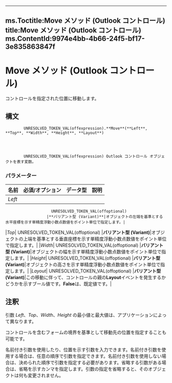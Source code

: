 

---
ms.Toctitle:Move メソッド (Outlook コントロール)
title:Move メソッド (Outlook コントロール)
ms.ContentId:9974e4bb-4b66-24f5-bf17-3e835863847f
---
# Move メソッド (Outlook コントロール)




コントロールを指定された位置に移動します。

## 構文

            UNRESOLVED_TOKEN_VAL(offexpression).**Move**(**Left**, **Top**, **Width**, **Height**, **Layout**)




            UNRESOLVED_TOKEN_VAL(offexpression) Outlook コントロール オブジェクトを表す変数。

### パラメーター

|**名前**|**必須/オプション**|**データ型**|**説明**|
|---|---|---|---|
|*Left*|
                        UNRESOLVED_TOKEN_VAL(offoptional)
                      |**バリアント型 (Variant)**|オブジェクトの左端を基準とする水平座標を示す単精度浮動小数点数値をポイント単位で指定します。|
|*Top*|
                        UNRESOLVED_TOKEN_VAL(offoptional)
                      |**バリアント型 (Variant)**|オブジェクトの上端を基準とする垂直座標を示す単精度浮動小数点数値をポイント単位で指定します。|
|*Width*|
                        UNRESOLVED_TOKEN_VAL(offoptional)
                      |**バリアント型 (Variant)**|オブジェクトの幅を示す単精度浮動小数点数値をポイント単位で指定します。|
|*Height*|
                        UNRESOLVED_TOKEN_VAL(offoptional)
                      |**バリアント型 (Variant)**|オブジェクトの高さを示す単精度浮動小数点数値をポイント単位で指定します。|
|*Layout*|
                        UNRESOLVED_TOKEN_VAL(offoptional)
                      |**バリアント型 (Variant)**|この移動に伴って、コントロールの親の**Layout**イベントを発生するかどうかを示すブール値です。**False**は、既定値です。|





## 注釈
引数 *Left*、*Top*、*Width*、*Height* の最小値と最大値は、アプリケーションによって異なります。



コントロールを含むフォームの境界を基準として移動先の位置を指定することも可能です。



名前付き引数を使用したり、位置を示す引数を入力できます。名前付き引数を使用する場合は、任意の順序で引数を指定できます。名前付き引数を使用しない場合は、決められた順序で引数を指定する必要があります。省略する引数がある場合は、省略を示すカンマを指定します。引数の指定を省略すると、そのオブジェクトは何も変更されません。




